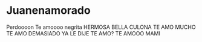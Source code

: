 # Juanenamorado
Perdoooon 
Te amoooo negrita
HERMOSA
BELLA
CULONA
TE AMO MUCHO
TE AMO DEMASIADO
YA LE DIJE TE AMO?
TE AMOOO MAMI
